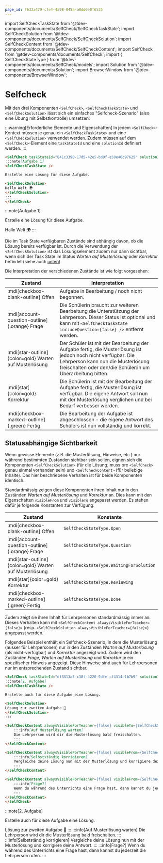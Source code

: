 ```yaml
---
page_id: f632a479-cfe4-4a98-848a-a0dd0e0f6535
---
```


import SelfCheckTaskState from '@tdev-components/documents/SelfCheck/SelfCheckTaskState';
import SelfCheckSolution from '@tdev-components/documents/SelfCheck/SelfCheckSolution';
import SelfCheckContent from '@tdev-components/documents/SelfCheck/SelfCheckContent';
import SelfCheck from '@tdev-components/documents/SelfCheck';
import { SelfCheckStateType } from '@tdev-components/documents/SelfCheck/models';
import Solution from '@tdev-components/documents/Solution';
import BrowserWindow from '@tdev-components/BrowserWindow';

# Selfcheck

Mit den drei Komponenten `<SelfCheck>`, `<SelfCheckTaskState>` und `<SelfCheckSolution>` lässt sich ein einfaches "Selfcheck-Szenario" (also eine Übung mit Selbstkontrolle) umsetzen:

:::warning[Erforderliche Elemente und Eigenschaften]
In jedem `<SelfCheck>`-Kontext müssen je genau ein `<SelfCheckTaskState>` und eine `<SelfCheckSolution>` verwendet werden. Zudem müssen auf dem `<SelfCheck>`-Element eine `taskStateId` und eine `solutionId` definiert werden.
:::

```md
<SelfCheck taskStateId="841c3390-17d5-42e5-bd9f-e50e46c97625" solutionId="71ed3d23-19d4-4575-9117-9cac09749223">
:::note[Aufgabe 1]
<SelfCheckTaskState />

Erstelle eine Lösung für diese Aufgabe.

<SelfCheckSolution>
Hallo Welt 🌍
</SelfCheckSolution>
:::
</SelfCheck>
```

<BrowserWindow>
<SelfCheck taskStateId="841c3390-17d5-42e5-bd9f-e50e46c97625" solutionId="71ed3d23-19d4-4575-9117-9cac09749223">
:::note[Aufgabe 1]
<SelfCheckTaskState />

Erstelle eine Lösung für diese Aufgabe.

<SelfCheckSolution>
Hallo Welt 🌍
</SelfCheckSolution>
:::
</SelfCheck>
</BrowserWindow>

Die im Task State verfügbaren Zustände sind abhängig davon, ob die Lösung bereits verfügbar ist. Durch die Verwendung der `<SelfCheckSolution>` ist das Lösungselement zudem nur dann sichtbar, wenn sich der Task State im Status _Warten auf Musterlösung_ oder _Korrektur_ befindet (siehe auch [unten](#statusabhängige-sichtbarkeit)). 

Die Interpretation der verschiedenen Zustände ist wie folgt vorgesehen:

| Zustand                                                | Interpretation                                                                                                                                                                                                    |
|--------------------------------------------------------|-------------------------------------------------------------------------------------------------------------------------------------------------------------------------------------------------------------------|
| :mdi[checkbox-blank-outline] Offen                     | Aufgabe in Bearbeitung / noch nicht begonnen.                                                                                                                                                                     |
| :mdi[account-question-outline]{.orange} Frage          | Die Schülerin braucht zur weiteren Bearbeitung die Unterstützung der Lehrperson. Dieser Status ist optional und kann mit `<SelfCheckTaskState includeQuestion={false} />` entfernt werden.                        |
| :mdi[star-outline]{color=gold} Warten auf Musterlösung | Der Schüler ist mit der Bearbeitung der Aufgabe fertig, die Musterlösung ist jedoch noch nicht verfügbar. Die Lehrperson kann nun die Musterlösung freischalten oder den/die Schüler:in um Überarbeitung bitten.  |
| :mdi[star]{color=gold} Korrektur                       | Die Schülerin ist mit der Bearbeitung der Aufgabe fertig, die Musterlösung ist verfügbar. Die eigene Antwort soll nun mit der Musterlösung verglichen und bei Bedarf verbesser werden.                            |
| :mdi[checkbox-marked-outline]{.green} Fertig           | Die Bearbeitung der Aufgabe ist abgeschlossen - die eigene Antwort des Schülers ist nun vollständig und korrekt.                                                                                                  |

## Statusabhängige Sichtbarkeit
Wenn gewisse Elemente (z.B. die Musterlösung, Hinweise, etc.) nur während bestimmten Zuständen sichtbar sein sollen, eignen sich die Komponenten `<SelfCheckSolution>` (für die Lösung; muss pro `<SelfCheck>` genau einmal vorhanden sein) und `<SelfCheckContent>` (für beliebige Inhalte). Das hier beschriebene Verhalten ist für beide Komponenten identisch.

Standardmässig zeigen diese Komponenten ihren Inhalt nur in den Zuständen _Warten auf Musterlösung_ und _Korrektur_ an. Dies kann mit den Eigenschaften `visibleFrom` und `visibleTo` angepasst werden. Es stehen dafür je folgende Konstanten zur Verfügung:

| Zustand                                                | Konstante                               |
|--------------------------------------------------------|-----------------------------------------|
| :mdi[checkbox-blank-outline] Offen                     | `SelfCheckStateType.Open`               |
| :mdi[account-question-outline]{.orange} Frage          | `SelfCheckStateType.Question`           |
| :mdi[star-outline]{color=gold} Warten auf Musterlösung | `SelfCheckStateType.WaitingForSolution` |
| :mdi[star]{color=gold} Korrektur                       | `SelfCheckStateType.Reviewing`          |
| :mdi[checkbox-marked-outline]{.green} Fertig           | `SelfCheckStateType.Done`               |

Zudem zeigt sie ihren Inhalt für Lehrpersonen standardmässig immer an. Dieses Verhalten kann mit `<SelfCheckContent alwaysVisibleForTeacher={false}>` (resp. `<SelfCheckSolution alwaysVisibleForTeacher={false}>`) angepasst werden.

Folgendes Beispiel enthält ein Selfcheck-Szenario, in dem die Musterlösung (ausser für Lehrpersonen) nur in den Zuständen _Warten auf Musterlösung_ (als nicht-verfügbar) und _Korrektur_ angezeigt wird. Zudem wird den Zuständen _Frage_, _Warten auf Musterlösung_ und _Korrektur_ je ein spezifischer Hinweis angezeigt. Diese Hinweise sind auch für Lehrpersonen nur im entsprechenden Zustand sichtbar.

```md
<SelfCheck taskStateId="df3313a5-c18f-4220-9dfe-cf4314c1b7b9" solutionId="e92b6f49-396e-48bc-8a6c-4ca94947210d">
:::note[2. Aufgabe]
<SelfCheckTaskState />

Erstelle auch für diese Aufgabe eine Lösung.

<SelfCheckSolution>
Lösung zur zweiten Aufgabe 🥳
</SelfCheckSolution>
:::

<SelfCheckContent alwaysVisibleForTeacher={false} visibleTo={SelfCheckStateType.WaitingForSolution}>
    :::info[Auf Musterlösung warten]
    Die Lehrperson wird dir die Musterlösung bald freischalten.
    :::
</SelfCheckContent>

<SelfCheckContent alwaysVisibleForTeacher={false} visibleFrom={SelfCheckStateType.Reviewing}>
    :::info[Selbstständig korrigieren]
    Vergleiche deine Lösung nun mit der Musterlösung und korrigiere deine Antwort.
    :::
</SelfCheckContent>

<SelfCheckContent alwaysVisibleForTeacher={false} visibleFrom={SelfCheckStateType.Question} visibleTo={SelfCheckStateType.Question}>
    :::info[Frage?]
    Wenn du während des Unterrichts eine Frage hast, dann kannst du jederzeit die Lehrperson rufen.
    :::
</SelfCheckContent>
</SelfCheck>
```

<BrowserWindow>
<SelfCheck taskStateId="df3313a5-c18f-4220-9dfe-cf4314c1b7b9" solutionId="e92b6f49-396e-48bc-8a6c-4ca94947210d">
:::note[2. Aufgabe]
<SelfCheckTaskState />

Erstelle auch für diese Aufgabe eine Lösung.

<SelfCheckSolution>
Lösung zur zweiten Aufgabe 🥳
</SelfCheckSolution>
:::

<SelfCheckContent alwaysVisibleForTeacher={false} visibleTo={SelfCheckStateType.WaitingForSolution}>
    :::info[Auf Musterlösung warten]
    Die Lehrperson wird dir die Musterlösung bald freischalten.
    :::
</SelfCheckContent>

<SelfCheckContent alwaysVisibleForTeacher={false} visibleFrom={SelfCheckStateType.Reviewing}>
    :::info[Selbstständig korrigieren]
    Vergleiche deine Lösung nun mit der Musterlösung und korrigiere deine Antwort.
    :::
</SelfCheckContent>

<SelfCheckContent alwaysVisibleForTeacher={false} visibleFrom={SelfCheckStateType.Question} visibleTo={SelfCheckStateType.Question}>
    :::info[Frage?]
    Wenn du während des Unterrichts eine Frage hast, dann kannst du jederzeit die Lehrperson rufen.
    :::
</SelfCheckContent>
</SelfCheck>
</BrowserWindow>
